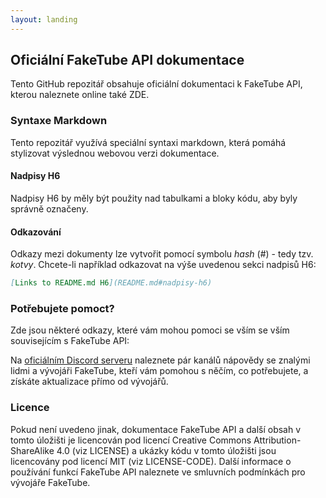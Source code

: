 ```yaml
---
layout: landing
---
```


## Oficiální FakeTube API dokumentace

Tento GitHub repozitář obsahuje oficiální dokumentaci k FakeTube API, kterou naleznete online také ZDE.

### Syntaxe Markdown

Tento repozitář využívá speciální syntaxi markdown, která pomáhá stylizovat výslednou webovou verzi dokumentace.

#### Nadpisy H6

Nadpisy H6 by měly být použity nad tabulkami a bloky kódu, aby byly správně označeny.

#### Odkazování

Odkazy mezi dokumenty lze vytvořit pomocí symbolu _hash_ (#) - tedy tzv. _kotvy_. Chcete-li například odkazovat na výše uvedenou sekci nadpisů H6:

```md
[Links to README.md H6](README.md#nadpisy-h6)
```

### Potřebujete pomoct?

Zde jsou některé odkazy, které vám mohou pomoci se vším se vším souvisejícím s FakeTube API:

Na [oficiálním Discord serveru](https://discord.gg/k46F443VZJ) naleznete pár kanálů nápovědy se znalými lidmi a vývojáři FakeTube, kteří vám pomohou s něčím, co potřebujete, a získáte aktualizace přímo od vývojářů.

### Licence

Pokud není uvedeno jinak, dokumentace FakeTube API a další obsah v tomto úložišti je licencován pod licencí Creative Commons Attribution-ShareAlike 4.0 (viz LICENSE) a ukázky kódu v tomto úložišti jsou licencovány pod licencí MIT (viz LICENSE-CODE). Další informace o používání funkcí FakeTube API naleznete ve smluvních podmínkách pro vývojáře FakeTube.
